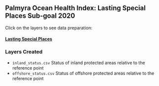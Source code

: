 ## Palmyra Ocean Health Index: Lasting Special Places Sub-goal 2020  

Click on the layers to see data preparation:  

#### [Lasting Special Places](https://mazu.nceas.ucsb.edu/rstudio/files/github/pal-prep/prep/sp/lsp/v2020/lsp_data_prep.html)  

### Layers Created

- `inland_status.csv`   Status of inland protected areas relative to the reference point   
- `offshore_status.csv` Status of offshore protected areas relative to the reference point   